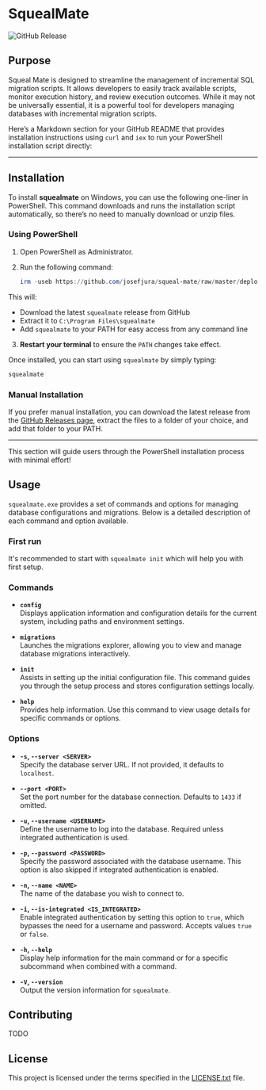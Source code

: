 # SquealMate

![GitHub Release](https://img.shields.io/github/v/release/josefjura/squeal-mate?include_prereleases)

## Purpose
Squeal Mate is designed to streamline the management of incremental SQL migration scripts. It allows developers to easily track available scripts, monitor execution history, and review execution outcomes. While it may not be universally essential, it is a powerful tool for developers managing databases with incremental migration scripts.

Here’s a Markdown section for your GitHub README that provides installation instructions using `curl` and `iex` to run your PowerShell installation script directly:

---

## Installation

To install **squealmate** on Windows, you can use the following one-liner in PowerShell. This command downloads and runs the installation script automatically, so there’s no need to manually download or unzip files.

### Using PowerShell

1. Open PowerShell as Administrator.
2. Run the following command:

   ```powershell
   irm -useb https://github.com/josefjura/squeal-mate/raw/master/deployment/install_windows.ps1 | iex
   ```

This will:
- Download the latest `squealmate` release from GitHub
- Extract it to `C:\Program Files\squealmate`
- Add `squealmate` to your PATH for easy access from any command line

3. **Restart your terminal** to ensure the `PATH` changes take effect.

Once installed, you can start using `squealmate` by simply typing:

```powershell
squealmate
```

### Manual Installation

If you prefer manual installation, you can download the latest release from the [GitHub Releases page](https://github.com/josefjura/squeal-mate/releases), extract the files to a folder of your choice, and add that folder to your PATH.

---

This section will guide users through the PowerShell installation process with minimal effort!

## Usage

`squealmate.exe` provides a set of commands and options for managing database configurations and migrations. Below is a detailed description of each command and option available.

### First run

It's recommended to start with `squealmate init` which will help you with first setup.

### Commands

- **`config`**  
  Displays application information and configuration details for the current system, including paths and environment settings.

- **`migrations`**  
  Launches the migrations explorer, allowing you to view and manage database migrations interactively.

- **`init`**  
  Assists in setting up the initial configuration file. This command guides you through the setup process and stores configuration settings locally.

- **`help`**  
  Provides help information. Use this command to view usage details for specific commands or options.

### Options

- **`-s`, `--server <SERVER>`**  
  Specify the database server URL. If not provided, it defaults to `localhost`.

- **`--port <PORT>`**  
  Set the port number for the database connection. Defaults to `1433` if omitted.

- **`-u`, `--username <USERNAME>`**  
  Define the username to log into the database. Required unless integrated authentication is used.

- **`-p`, `--password <PASSWORD>`**  
  Specify the password associated with the database username. This option is also skipped if integrated authentication is enabled.

- **`-n`, `--name <NAME>`**  
  The name of the database you wish to connect to.

- **`-i`, `--is-integrated <IS_INTEGRATED>`**  
  Enable integrated authentication by setting this option to `true`, which bypasses the need for a username and password. Accepts values `true` or `false`.

- **`-h`, `--help`**  
  Display help information for the main command or for a specific subcommand when combined with a command.

- **`-V`, `--version`**  
  Output the version information for `squealmate`.

## Contributing
TODO

## License
This project is licensed under the terms specified in the [LICENSE.txt](./LICENSE.txt) file. 
